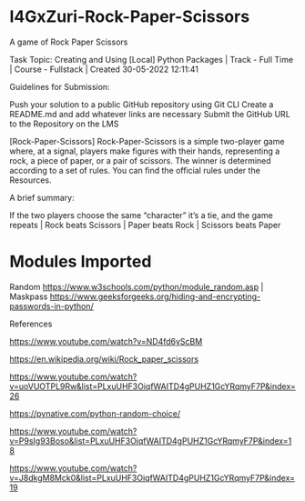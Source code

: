# I4GxZuri-Rock-Paper-Scissors
A game of Rock Paper Scissors 


Task Topic: Creating and Using [Local] Python Packages
 | Track - Full Time
 | Course - Fullstack
 | Created 30-05-2022 12:11:41

Guidelines for Submission:

Push your solution to a public GitHub repository using Git CLI
Create a README.md and add whatever links are necessary
Submit the GitHub URL to the Repository on the LMS

 

[Rock-Paper-Scissors]
Rock-Paper-Scissors is a simple two-player game where, at a signal, players make figures with their hands, representing a rock, a piece of paper, or a pair of scissors. The winner is determined according to a set of rules. You can find the official rules under the Resources.

 

A brief summary:

If the two players choose the same “character” it’s a tie, and the game repeats
| Rock beats Scissors
| Paper beats Rock
| Scissors beats Paper


# Modules Imported 
Random https://www.w3schools.com/python/module_random.asp
| Maskpass https://www.geeksforgeeks.org/hiding-and-encrypting-passwords-in-python/


References 

https://www.youtube.com/watch?v=ND4fd6yScBM

https://en.wikipedia.org/wiki/Rock_paper_scissors

https://www.youtube.com/watch?v=uoVUOTPL9Rw&list=PLxuUHF3OiqfWAITD4gPUHZ1GcYRqmyF7P&index=26

https://pynative.com/python-random-choice/

https://www.youtube.com/watch?v=P9sIg93Boso&list=PLxuUHF3OiqfWAITD4gPUHZ1GcYRqmyF7P&index=18

https://www.youtube.com/watch?v=J8dkgM8Mck0&list=PLxuUHF3OiqfWAITD4gPUHZ1GcYRqmyF7P&index=19
